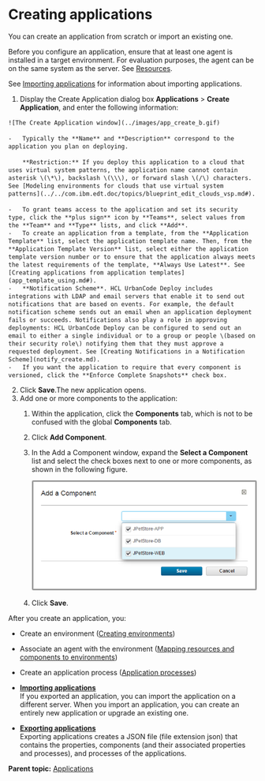 # Creating applications

You can create an application from scratch or import an existing one.

Before you configure an application, ensure that at least one agent is installed in a target environment. For evaluation purposes, the agent can be on the same system as the server. See [Resources](resources_ch.md).

See [Importing applications](app_import.md) for information about importing applications.

1.   Display the Create Application dialog box **Applications** \> **Create Application**, and enter the following information: 

    ![The Create Application window](../images/app_create_b.gif)

    -   Typically the **Name** and **Description** correspond to the application you plan on deploying.

        **Restriction:** If you deploy this application to a cloud that uses virtual system patterns, the application name cannot contain asterisk \(\*\), backslash \(\\\), or forward slash \(/\) characters. See [Modeling environments for clouds that use virtual system patterns](../../com.ibm.edt.doc/topics/blueprint_edit_clouds_vsp.md#).

    -   To grant teams access to the application and set its security type, click the **plus sign** icon by **Teams**, select values from the **Team** and **Type** lists, and click **Add**.
    -   To create an application from a template, from the **Application Template** list, select the application template name. Then, from the **Application Template Version** list, select either the application template version number or to ensure that the application always meets the latest requirements of the template, **Always Use Latest**. See [Creating applications from application templates](app_template_using.md#).
    -   **Notification Scheme**. HCL UrbanCode Deploy includes integrations with LDAP and email servers that enable it to send out notifications that are based on events. For example, the default notification scheme sends out an email when an application deployment fails or succeeds. Notifications also play a role in approving deployments: HCL UrbanCode Deploy can be configured to send out an email to either a single individual or to a group or people \(based on their security role\) notifying them that they must approve a requested deployment. See [Creating Notifications in a Notification Scheme](notify_create.md).
    -   If you want the application to require that every component is versioned, click the **Enforce Complete Snapshots** check box.
2.  Click **Save**.The new application opens.
3.  Add one or more components to the application: 
    1.  Within the application, click the **Components** tab, which is not to be confused with the global **Components** tab. 
    2.  Click **Add Component**. 
    3.  In the Add a Component window, expand the **Select a Component** list and select the check boxes next to one or more components, as shown in the following figure.

        ![Selecting components to add to the application](../images/app_create_a.gif)

    4.  Click **Save**.

After you create an application, you:

-   Create an environment \([Creating environments](app_environment_create.md)\)
-   Associate an agent with the environment \([Mapping resources and components to environments](app_environment_mapping.md)\)
-   Create an application process \([Application processes](app_process.md)\)

-   **[Importing applications](../topics/app_import.md)**  
If you exported an application, you can import the application on a different server. When you import an application, you can create an entirely new application or upgrade an existing one.
-   **[Exporting applications](../topics/app_export.md)**  
Exporting applications creates a JSON file \(file extension json\) that contains the properties, components \(and their associated properties and processes\), and processes of the applications.

**Parent topic:** [Applications](../topics/applications_ch.md)


